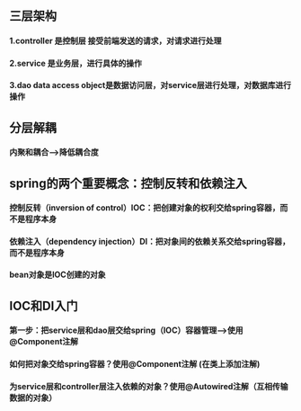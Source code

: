 ## 三层架构
#### 1.controller 是控制层 接受前端发送的请求，对请求进行处理
#### 2.service 是业务层，进行具体的操作
#### 3.dao data access object是数据访问层，对service层进行处理，对数据库进行操作
## 分层解耦
#### 内聚和耦合-->降低耦合度

## spring的两个重要概念：控制反转和依赖注入
#### 控制反转（inversion of control）IOC：把创建对象的权利交给spring容器，而不是程序本身
#### 依赖注入（dependency injection）DI：把对象间的依赖关系交给spring容器，而不是程序本身
#### bean对象是IOC创建的对象
## IOC和DI入门
#### 第一步：把service层和dao层交给spring（IOC）容器管理-->使用@Component注解
#### 如何把对象交给spring容器？使用@Component注解 (在类上添加注解)
#### 为service层和controller层注入依赖的对象？使用@Autowired注解（互相传输数据的对象）


